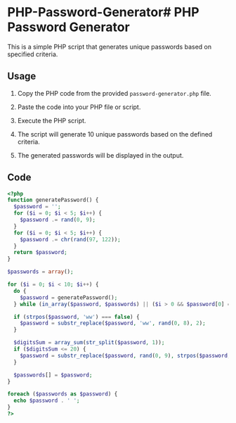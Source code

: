 # PHP-Password-Generator# PHP Password Generator

This is a simple PHP script that generates unique passwords based on specified criteria.

## Usage

1. Copy the PHP code from the provided `password-generator.php` file.

2. Paste the code into your PHP file or script.

3. Execute the PHP script.

4. The script will generate 10 unique passwords based on the defined criteria.

5. The generated passwords will be displayed in the output.

## Code

```php
<?php
function generatePassword() {
  $password = '';
  for ($i = 0; $i < 5; $i++) {
    $password .= rand(0, 9);
  }
  for ($i = 0; $i < 5; $i++) {
    $password .= chr(rand(97, 122));
  }
  return $password;
}

$passwords = array();

for ($i = 0; $i < 10; $i++) {
  do {
    $password = generatePassword();
  } while (in_array($password, $passwords) || ($i > 0 && $password[0] == $passwords[$i - 1][0]));

  if (strpos($password, 'ww') === false) {
    $password = substr_replace($password, 'ww', rand(0, 8), 2);
  }

  $digitsSum = array_sum(str_split($password, 1));
  if ($digitsSum <= 20) {
    $password = substr_replace($password, rand(0, 9), strpos($password, strval(rand(0, 9))), 1);
  }

  $passwords[] = $password;
}

foreach ($passwords as $password) {
  echo $password . ' ';
}
?>

